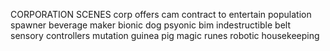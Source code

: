 CORPORATION SCENES
corp offers cam contract to entertain
population spawner
beverage maker
bionic dog
psyonic bim
indestructible belt
sensory controllers
mutation guinea pig
magic runes
robotic housekeeping
